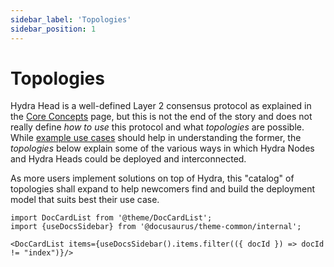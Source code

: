 ```yaml
---
sidebar_label: 'Topologies'
sidebar_position: 1
---
```


# Topologies

Hydra Head is a well-defined Layer 2 consensus protocol as explained in the [Core Concepts](/core-concepts) page, but this is not the end of the story and does not really define _how to use_ this protocol and what _topologies_ are possible. While [example use cases](/use-cases) should help in understanding the former, the _topologies_ below explain some of the various ways in which Hydra Nodes and Hydra Heads could be deployed and interconnected.

As more users implement solutions on top of Hydra, this "catalog" of topologies shall expand to help newcomers find and build the deployment model that suits best their use case.


```mdx-code-block
import DocCardList from '@theme/DocCardList';
import {useDocsSidebar} from '@docusaurus/theme-common/internal';

<DocCardList items={useDocsSidebar().items.filter(({ docId }) => docId != "index")}/>
```